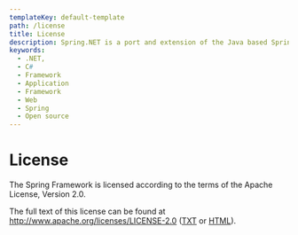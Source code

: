 ```yaml
---
templateKey: default-template
path: /license
title: License
description: Spring.NET is a port and extension of the Java based Spring Framework for .NET.
keywords:
  - .NET,
  - C#
  - Framework
  - Application
  - Framework
  - Web
  - Spring
  - Open source
---
```


# License

The Spring Framework is licensed according to the terms of the Apache License, Version 2.0.

The full text of this license can be found at http://www.apache.org/licenses/LICENSE-2.0
([TXT](http://www.apache.org/licenses/LICENSE-2.0.txt) or [HTML](http://www.apache.org/licenses/LICENSE-2.0.html)).

